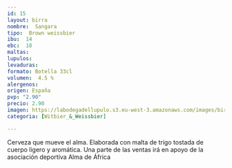 ```yaml
---
id: 15
layout: birra
nombre:  Sangara
tipo:  Brown weissbier
ibu:  14
ebc:  18
maltas: 
lupulos: 
levaduras: 
formato: Botella 33cl
volumen:  4.5 %
alergenos: 
origen: España
pvp: "2.90"
precio: 2.90
imagen: https://labodegadellupulo.s3.eu-west-3.amazonaws.com/images/birras/sangara.jpg
categoria: [Witbier_&_Weissbier]

---
```

Cerveza que mueve el alma. Elaborada con malta de trigo tostada de cuerpo ligero y aromática. Una parte de las ventas irá en apoyo de la asociación deportiva Alma de África










